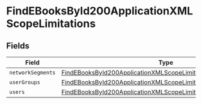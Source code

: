 # FindEBooksById200ApplicationXMLScopeLimitations


## Fields

| Field                                                                                                                                                         | Type                                                                                                                                                          | Required                                                                                                                                                      | Description                                                                                                                                                   |
| ------------------------------------------------------------------------------------------------------------------------------------------------------------- | ------------------------------------------------------------------------------------------------------------------------------------------------------------- | ------------------------------------------------------------------------------------------------------------------------------------------------------------- | ------------------------------------------------------------------------------------------------------------------------------------------------------------- |
| `networkSegments`                                                                                                                                             | [FindEBooksById200ApplicationXMLScopeLimitationsNetworkSegments](../../models/operations/findebooksbyid200applicationxmlscopelimitationsnetworksegments.md)[] | :heavy_minus_sign:                                                                                                                                            | N/A                                                                                                                                                           |
| `userGroups`                                                                                                                                                  | [FindEBooksById200ApplicationXMLScopeLimitationsUserGroups](../../models/operations/findebooksbyid200applicationxmlscopelimitationsusergroups.md)[]           | :heavy_minus_sign:                                                                                                                                            | N/A                                                                                                                                                           |
| `users`                                                                                                                                                       | [FindEBooksById200ApplicationXMLScopeLimitationsUsers](../../models/operations/findebooksbyid200applicationxmlscopelimitationsusers.md)[]                     | :heavy_minus_sign:                                                                                                                                            | N/A                                                                                                                                                           |